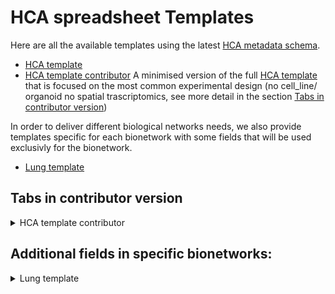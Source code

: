 # HCA spreadsheet Templates

Here are all the available templates using the latest [HCA metadata schema](https://github.com/HumanCellAtlas/metadata-schema/tree/master/json_schema). 
- [HCA template](hca_template.xlsx)
- [HCA template contributor](hca_template_contributor.xlsx)
    A minimised version of the full [HCA template](hca_template.xlsx) that is focused on the most common experimental design (no cell_line/ organoid no spatial trascriptomics, see more detail in the section [Tabs in contributor version](#tabs-in-contributor-version)) 

In order to deliver different biological networks needs, we also provide templates specific for each bionetwork with some fields that will be used exclusivly for the bionetwork.

- [Lung template](hca_lung_template.xlsx)


## Tabs in contributor version
<details><summary>HCA template contributor</summary>

**Tabs kept**:
	Project
	/ Project - Contributors
	/ Project - Publications
	/ Project - Funders
	/ Donor organism
	/ Specimen from organism
	/ Cell suspension
	/ Supplementary file
	/ Sequence file
	/ Analysis file
	/ Collection protocol
	/ Dissociation protocol
	/ Enrichment protocol
	/ Library preparation protocol
	/ Sequencing protocol
	/ Analysis protocol

**Tabs removed**
:
	~Organoid~
	/ ~Cell line~
	/ ~Imaged Specimen~
	/ ~Image file~
	/ ~Treatment protocol~
	/ ~Differentiation protocol~
	/ ~Aggregate generation protocol~
	/ ~Ipsc induction protocol~
	/ ~Imaging preparation protocol~
	/ ~Imaging protocol~
	/ ~Additional reagents~
	/ ~Imaging protocol - Channel~
	/ ~Imaging protocol - Probe~
	/ ~Familial relationship~

</details>

## Additional fields in specific bionetworks:
<details><summary>Lung template</summary>


| Programmatic name | schema | field | 
| ----------------- | ------ | ----- |
| `donor_organism.medical_tests.pft_method` | donor_organism.medical_tests | pft_method |
| `donor_organism.medical_tests.pft_age` | donor_organism.medical_tests | pft_age |
| `donor_organism.medical_tests.pft_time_point` | donor_organism.medical_tests | pft_time_point |
| `donor_organism.medical_tests.pft_relative_time_point` | donor_organism.medical_tests | pft_relative_time_point |
| `donor_organism.medical_tests.fev1_predicted` | donor_organism.medical_tests | fev1_predicted |
| `donor_organism.medical_tests.fev1_prebd` | donor_organism.medical_tests | fev1_prebd |
| `donor_organism.medical_tests.fev1_postbd` | donor_organism.medical_tests | fev1_postbd |
| `donor_organism.medical_tests.fev1_prebd_predicted_percent` | donor_organism.medical_tests | fev1_prebd_predicted_percent |
| `donor_organism.medical_tests.fev1_postbd_predicted_percent` | donor_organism.medical_tests | fev1_postbd_predicted_percent |
| `donor_organism.medical_tests.fvc_predicted` | donor_organism.medical_tests | fvc_predicted |
| `donor_organism.medical_tests.fvc_prebd` | donor_organism.medical_tests | fvc_prebd |
| `donor_organism.medical_tests.fvc_postbd` | donor_organism.medical_tests | fvc_postbd |
| `donor_organism.medical_tests.fvc_prebd_predicted_percent` | donor_organism.medical_tests | fvc_prebd_predicted_percent |
| `donor_organism.medical_tests.fvc_postbd_predicted_percent` | donor_organism.medical_tests | fvc_postbd_predicted_percent |
| `donor_organism.medical_tests.fev1_fvc_ratio_prebd` | donor_organism.medical_tests | fev1_fvc_ratio_prebd |
| `donor_organism.medical_tests.fev1_fvc_ratio_postbd` | donor_organism.medical_tests | fev1_fvc_ratio_postbd |
| `donor_organism.medical_tests.frc_abs` | donor_organism.medical_tests | frc_abs |
| `donor_organism.medical_tests.frc_predicted_percent` | donor_organism.medical_tests | frc_predicted_percent |
| `donor_organism.medical_tests.rv` | donor_organism.medical_tests | rv |
| `donor_organism.medical_tests.rv_predicted_percent` | donor_organism.medical_tests | rv_predicted_percent |
| `donor_organism.medical_tests.ic` | donor_organism.medical_tests | ic |
| `donor_organism.medical_tests.ic_predicted_percent` | donor_organism.medical_tests | ic_predicted_percent |
| `donor_organism.medical_tests.dlco` | donor_organism.medical_tests | dlco |
| `donor_organism.medical_tests.dlco_predicted_percent` | donor_organism.medical_tests | dlco_predicted_percent |
| `donor_organism.medical_tests.kco` | donor_organism.medical_tests | kco |
| `donor_organism.medical_tests.kco_predicted_percent` | donor_organism.medical_tests | kco_predicted_percent |

</details>
